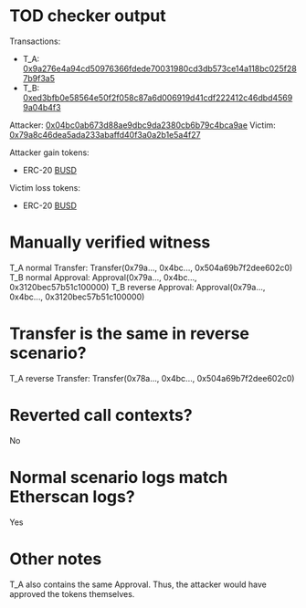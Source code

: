 # TOD checker output

Transactions:
- T_A: [0x9a276e4a94cd50976366fdede70031980cd3db573ce14a118bc025f287b9f3a5](https://etherscan.io/tx/0x9a276e4a94cd50976366fdede70031980cd3db573ce14a118bc025f287b9f3a5)
- T_B: [0xed3bfb0e58564e50f2f058c87a6d006919d41cdf222412c46dbd45699a04b4f3](https://etherscan.io/tx/0xed3bfb0e58564e50f2f058c87a6d006919d41cdf222412c46dbd45699a04b4f3)


Attacker: [0x04bc0ab673d88ae9dbc9da2380cb6b79c4bca9ae](https://etherscan.io/address/0x04bc0ab673d88ae9dbc9da2380cb6b79c4bca9ae)
Victim: [0x79a8c46dea5ada233abaffd40f3a0a2b1e5a4f27](https://etherscan.io/address/0x79a8c46dea5ada233abaffd40f3a0a2b1e5a4f27)

Attacker gain tokens:
- ERC-20 [BUSD](https://etherscan.io/token/0x4fabb145d64652a948d72533023f6e7a623c7c53)

Victim loss tokens:
- ERC-20 [BUSD](https://etherscan.io/token/0x4fabb145d64652a948d72533023f6e7a623c7c53)

# Manually verified witness

T_A normal Transfer: Transfer(0x79a..., 0x4bc..., 0x504a69b7f2dee602c0)
T_B normal Approval: Approval(0x79a..., 0x4bc..., 0x3120bec57b51c100000)
T_B reverse Approval: Approval(0x79a..., 0x4bc..., 0x3120bec57b51c100000)

# Transfer is the same in reverse scenario?

T_A reverse Transfer: Transfer(0x78a..., 0x4bc..., 0x504a69b7f2dee602c0)

# Reverted call contexts?

No

# Normal scenario logs match Etherscan logs?

Yes

# Other notes

T_A also contains the same Approval. Thus, the attacker would have approved the tokens themselves.